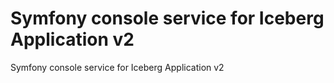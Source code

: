 # Symfony console service for Iceberg Application v2
Symfony console service for Iceberg Application v2
